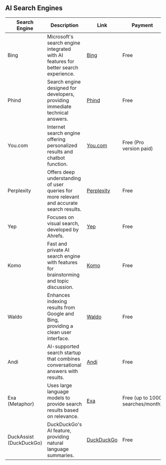 ## AI Search Engines

| Search Engine      | Description                                                                              | Link                                    | Payment                          |
| ----------------------- | ---------------------------------------------------------------------------------------- | --------------------------------------- | -------------------------------- |
| Bing                    | Microsoft's search engine integrated with AI features for better search experience.      | [Bing](https://www.bing.com)            | Free                             |
| Phind                   | Search engine designed for developers, providing immediate technical answers.            | [Phind](https://www.phind.com)          | Free                             |
| You.com                 | Internet search engine offering personalized results and chatbot function.               | [You.com](https://you.com)              | Free (Pro version paid)          |
| Perplexity              | Offers deep understanding of user queries for more relevant and accurate search results. | [Perplexity](https://www.perplexity.ai) | Free                             |
| Yep                     | Focuses on visual search, developed by Ahrefs.                                           | [Yep](https://yep.com)                  | Free                             |
| Komo                    | Fast and private AI search engine with features for brainstorming and topic discussion.  | [Komo](https://komo.fyi)                | Free                             |
| Waldo                   | Enhances indexing results from Google and Bing, providing a clean user interface.        | [Waldo](https://waldo.fyi)              | Free                             |
| Andi                    | AI-supported search startup that combines conversational answers with results.           | [Andi](https://andisearch.com)          | Free                             |
| Exa (Metaphor)          | Uses large language models to provide search results based on relevance.                 | [Exa](https://exa.ai/)                  | Free (up to 1000 searches/month) |
| DuckAssist (DuckDuckGo) | DuckDuckGo's AI feature, providing natural language summaries.                           | [DuckDuckGo](https://duckduckgo.com)    | Free                             |
